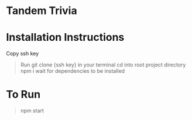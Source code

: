 # Tandem Trivia

# Installation Instructions
Copy ssh key
> Run git clone {ssh key} in your terminal
> cd into root project directory
> npm i
wait for dependencies to be installed

# To Run
> npm start


